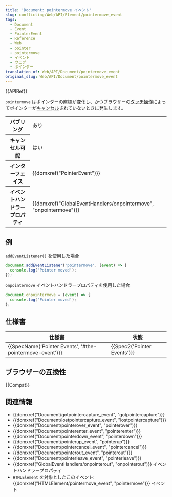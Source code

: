 ```yaml
---
title: 'Document: pointermove イベント'
slug: conflicting/Web/API/Element/pointermove_event
tags:
  - Document
  - Event
  - PointerEvent
  - Reference
  - Web
  - pointer
  - pointermove
  - イベント
  - ウェブ
  - ポインター
translation_of: Web/API/Document/pointermove_event
original_slug: Web/API/Document/pointermove_event
---
```

{{APIRef}}

`pointermove` はポインターの座標が変化し、かつブラウザーの[タッチ操作](/ja/docs/Web/CSS/touch-action)によってポインターが[キャンセル](/ja/docs/Web/Events/pointercancel)されていないときに発生します。

<table class="properties">
  <tbody>
    <tr>
      <th scope="row">バブリング</th>
      <td>あり</td>
    </tr>
    <tr>
      <th scope="row">キャンセル可能</th>
      <td>はい</td>
    </tr>
    <tr>
      <th scope="row">インターフェイス</th>
      <td>{{domxref("PointerEvent")}}</td>
    </tr>
    <tr>
      <th scope="row">イベントハンドラープロパティ</th>
      <td>
        {{domxref("GlobalEventHandlers/onpointermove", "onpointermove")}}
      </td>
    </tr>
  </tbody>
</table>

## 例

`addEventListener()` を使用した場合

```js
document.addEventListener('pointermove', (event) => {
  console.log('Pointer moved');
});
```

`onpointermove` イベントハンドラープロパティを使用した場合

```js
document.onpointermove = (event) => {
  console.log('Pointer moved');
};
```

## 仕様書

| 仕様書                                                                       | 状態                                 |
| ---------------------------------------------------------------------------- | ------------------------------------ |
| {{SpecName('Pointer Events', '#the-pointermove-event')}} | {{Spec2('Pointer Events')}} |

## ブラウザーの互換性

{{Compat}}

## 関連情報

- {{domxref("Document/gotpointercapture_event", "gotpointercapture")}}
- {{domxref("Document/lostpointercapture_event", "lostpointercapture")}}
- {{domxref("Document/pointerover_event", "pointerover")}}
- {{domxref("Document/pointerenter_event", "pointerenter")}}
- {{domxref("Document/pointerdown_event", "pointerdown")}}
- {{domxref("Document/pointerup_event", "pointerup")}}
- {{domxref("Document/pointercancel_event", "pointercancel")}}
- {{domxref("Document/pointerout_event", "pointerout")}}
- {{domxref("Document/pointerleave_event", "pointerleave")}}
- {{domxref("GlobalEventHandlers/onpointerout", "onpointerout")}} イベントハンドラープロパティ
- `HTMLElement` を対象としたこのイベント: {{domxref("HTMLElement/pointermove_event", "pointermove")}} イベント
